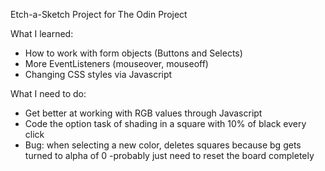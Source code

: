 Etch-a-Sketch Project for The Odin Project

What I learned:
 - How to work with form objects (Buttons and Selects)
 - More EventListeners (mouseover, mouseoff)
 - Changing CSS styles via Javascript

What I need to do:
 - Get better at working with RGB values through Javascript
 - Code the option task of shading in a square with 10% of black every click
 - Bug: when selecting a new color, deletes squares because bg gets turned to alpha of 0
        -probably just need to reset the board completely